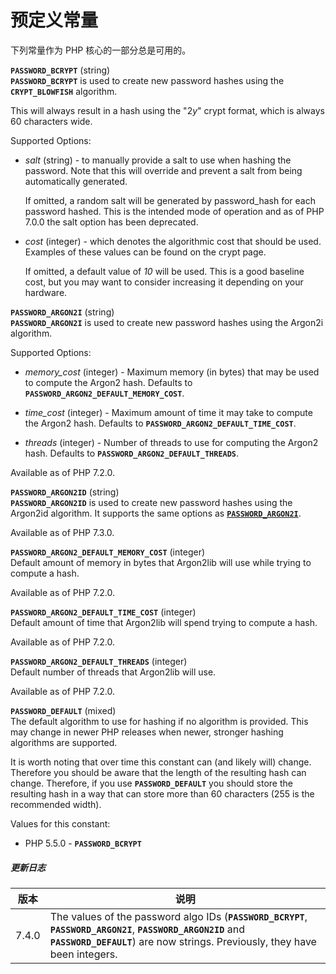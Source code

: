 预定义常量
==========

下列常量作为 PHP 核心的一部分总是可用的。

**`PASSWORD_BCRYPT`** (<span class="type">string</span>)  
**`PASSWORD_BCRYPT`** is used to create new password hashes using the
**`CRYPT_BLOWFISH`** algorithm.

This will always result in a hash using the "$2y$" crypt format, which
is always 60 characters wide.

Supported Options:

-   *salt* (<span class="type">string</span>) - to manually provide a
    salt to use when hashing the password. Note that this will override
    and prevent a salt from being automatically generated.

    If omitted, a random salt will be generated by <span
    class="function">password\_hash</span> for each password hashed.
    This is the intended mode of operation and as of PHP 7.0.0 the salt
    option has been deprecated.

-   *cost* (<span class="type">integer</span>) - which denotes the
    algorithmic cost that should be used. Examples of these values can
    be found on the <span class="function">crypt</span> page.

    If omitted, a default value of *10* will be used. This is a good
    baseline cost, but you may want to consider increasing it depending
    on your hardware.

**`PASSWORD_ARGON2I`** (<span class="type">string</span>)  
**`PASSWORD_ARGON2I`** is used to create new password hashes using the
Argon2i algorithm.

Supported Options:

-   *memory\_cost* (<span class="type">integer</span>) - Maximum memory
    (in bytes) that may be used to compute the Argon2 hash. Defaults to
    **`PASSWORD_ARGON2_DEFAULT_MEMORY_COST`**.

-   *time\_cost* (<span class="type">integer</span>) - Maximum amount of
    time it may take to compute the Argon2 hash. Defaults to
    **`PASSWORD_ARGON2_DEFAULT_TIME_COST`**.

-   *threads* (<span class="type">integer</span>) - Number of threads to
    use for computing the Argon2 hash. Defaults to
    **`PASSWORD_ARGON2_DEFAULT_THREADS`**.

Available as of PHP 7.2.0.

**`PASSWORD_ARGON2ID`** (<span class="type">string</span>)  
**`PASSWORD_ARGON2ID`** is used to create new password hashes using the
Argon2id algorithm. It supports the same options as
<a href="/password/constants.html#" class="link"><strong><code>PASSWORD_ARGON2I</code></strong></a>.

Available as of PHP 7.3.0.

**`PASSWORD_ARGON2_DEFAULT_MEMORY_COST`** (<span class="type">integer</span>)  
Default amount of memory in bytes that Argon2lib will use while trying
to compute a hash.

Available as of PHP 7.2.0.

**`PASSWORD_ARGON2_DEFAULT_TIME_COST`** (<span class="type">integer</span>)  
Default amount of time that Argon2lib will spend trying to compute a
hash.

Available as of PHP 7.2.0.

**`PASSWORD_ARGON2_DEFAULT_THREADS`** (<span class="type">integer</span>)  
Default number of threads that Argon2lib will use.

Available as of PHP 7.2.0.

**`PASSWORD_DEFAULT`** (<span class="type">mixed</span>)  
The default algorithm to use for hashing if no algorithm is provided.
This may change in newer PHP releases when newer, stronger hashing
algorithms are supported.

It is worth noting that over time this constant can (and likely will)
change. Therefore you should be aware that the length of the resulting
hash can change. Therefore, if you use **`PASSWORD_DEFAULT`** you should
store the resulting hash in a way that can store more than 60 characters
(255 is the recommended width).

Values for this constant:

-   <span class="simpara"> PHP 5.5.0 - **`PASSWORD_BCRYPT`** </span>

##### 更新日志

| 版本  | 说明                                                                                                                                                                                                                                              |
|-------|---------------------------------------------------------------------------------------------------------------------------------------------------------------------------------------------------------------------------------------------------|
| 7.4.0 | The values of the password algo IDs (**`PASSWORD_BCRYPT`**, **`PASSWORD_ARGON2I`**, **`PASSWORD_ARGON2ID`** and **`PASSWORD_DEFAULT`**) are now <span class="type">string</span>s. Previously, they have been <span class="type">integer</span>s. |
